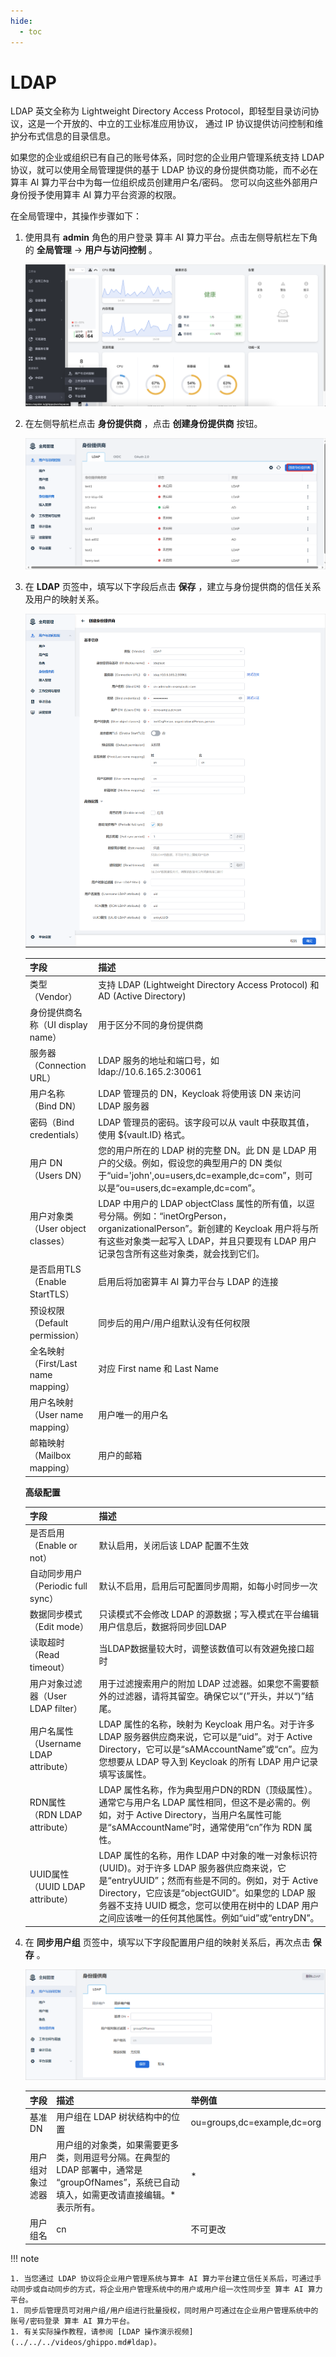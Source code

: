 ```yaml
---
hide:
  - toc
---
```


# LDAP

LDAP 英文全称为 Lightweight Directory Access Protocol，即轻型目录访问协议，这是一个开放的、中立的工业标准应用协议，
通过 IP 协议提供访问控制和维护分布式信息的目录信息。

如果您的企业或组织已有自己的账号体系，同时您的企业用户管理系统支持 LDAP 协议，就可以使用全局管理提供的基于
LDAP 协议的身份提供商功能，而不必在算丰 AI 算力平台中为每一位组织成员创建用户名/密码。
您可以向这些外部用户身份授予使用算丰 AI 算力平台资源的权限。

在全局管理中，其操作步骤如下：

1. 使用具有 __admin__ 角色的用户登录 算丰 AI 算力平台。点击左侧导航栏左下角的 __全局管理__ -> __用户与访问控制__ 。

    ![global](../../../images/ws01_2.png)

2. 在左侧导航栏点击 __身份提供商__ ，点击 __创建身份提供商__ 按钮。

    ![身份提供商](../../images/ldap00.png)

3. 在 __LDAP__ 页签中，填写以下字段后点击 __保存__ ，建立与身份提供商的信任关系及用户的映射关系。

    ![ldap](../../images/ldap01.png)

    | 字段 | 描述 | 
    | --- | ---- |
    | 类型（Vendor）                      | 支持 LDAP (Lightweight Directory Access Protocol) 和 AD (Active Directory) | 
    | 身份提供商名称（UI display name）   | 用于区分不同的身份提供商   | 
    | 服务器（Connection URL）            | LDAP 服务的地址和端口号，如 ldap://10.6.165.2:30061      |
    | 用户名称（Bind DN）  |   LDAP 管理员的 DN，Keycloak 将使用该 DN 来访问 LDAP 服务器   | cn=admin,dn=daocloud,dc=com     |
    | 密码（Bind credentials）            |   LDAP 管理员的密码。该字段可以从 vault 中获取其值，使用 ${vault.ID} 格式。         | 
    | 用户 DN（Users DN）                 | 您的用户所在的 LDAP 树的完整 DN。此 DN 是 LDAP 用户的父级。例如，假设您的典型用户的 DN 类似于“uid='john',ou=users,dc=example,dc=com”，则可以是“ou=users,dc=example,dc=com”。 | dc=daocloud,dc=io     |
    | 用户对象类（User object classes）   | LDAP 中用户的 LDAP objectClass 属性的所有值，以逗号分隔。例如：“inetOrgPerson，organizationalPerson”。新创建的 Keycloak 用户将与所有这些对象类一起写入 L​​DAP，并且只要现有 LDAP 用户记录包含所有这些对象类，就会找到它们。  | 
    | 是否启用TLS（Enable StartTLS）      | 启用后将加密算丰 AI 算力平台与 LDAP 的连接      |
    | 预设权限（Default permission）      | 同步后的用户/用户组默认没有任何权限            | 
    | 全名映射（First/Last name mapping） | 对应 First name 和 Last Name          | 
    | 用户名映射（User name mapping）     | 用户唯一的用户名         | 
    | 邮箱映射（Mailbox mapping） |     用户的邮箱               |      
    
    **高级配置**

    | 字段 | 描述 |
    | --- | --- |
    | 是否启用（Enable or not）    | 默认启用，关闭后该 LDAP 配置不生效     |
    | 自动同步用户（Periodic full sync）     | 默认不启用，启用后可配置同步周期，如每小时同步一次   |
    | 数据同步模式（Edit mode）     | 只读模式不会修改 LDAP 的源数据；写入模式在平台编辑用户信息后，数据将同步回LDAP     |
    | 读取超时（Read timeout）    |当LDAP数据量较大时，调整该数值可以有效避免接口超时     |
    | 用户对象过滤器（User LDAP filter）    | 用于过滤搜索用户的附加 LDAP 过滤器。如果您不需要额外的过滤器，请将其留空。确保它以“(”开头，并以“)”结尾。     |
    |用户名属性（Username LDAP attribute）     | LDAP 属性的名称，映射为 Keycloak 用户名。对于许多 LDAP 服务器供应商来说，它可以是“uid”。对于 Active Directory，它可以是“sAMAccountName”或“cn”。应为您想要从 LDAP 导入到 Keycloak 的所有 LDAP 用户记录填写该属性。    |
    | RDN属性（RDN LDAP attribute）    | LDAP 属性名称，作为典型用户DN的RDN（顶级属性）。通常它与用户名 LDAP 属性相同，但这不是必需的。例如，对于 Active Directory，当用户名属性可能是“sAMAccountName”时，通常使用“cn”作为 RDN 属性。     |
    | UUID属性（UUID LDAP attribute）   | LDAP 属性的名称，用作 LDAP 中对象的唯一对象标识符 (UUID)。对于许多 LDAP 服务器供应商来说，它是“entryUUID”；然而有些是不同的。例如，对于 Active Directory，它应该是“objectGUID”。如果您的 LDAP 服务器不支持 UUID 概念，您可以使用在树中的 LDAP 用户之间应该唯一的任何其他属性。例如“uid”或“entryDN”。   |


4. 在 __同步用户组__ 页签中，填写以下字段配置用户组的映射关系后，再次点击 __保存__ 。

    ![身份提供商](../../../images/ldap02.png)

    | 字段             | 描述                                                         | 举例值                      |
    | ---------------- | ------------------------------------------------------------ | --------------------------- |
    | 基准 DN          | 用户组在 LDAP 树状结构中的位置                               | ou=groups,dc=example,dc=org |
    | 用户组对象过滤器 | 用户组的对象类，如果需要更多类，则用逗号分隔。在典型的 LDAP 部署中，通常是 “groupOfNames”，系统已自动填入，如需更改请直接编辑。* 表示所有。 | *                           |
    | 用户组名         | cn                                                           | 不可更改                    |

!!! note

    1. 当您通过 LDAP 协议将企业用户管理系统与算丰 AI 算力平台建立信任关系后，可通过手动同步或自动同步的方式，将企业用户管理系统中的用户或用户组一次性同步至 算丰 AI 算力平台。
    1. 同步后管理员可对用户组/用户组进行批量授权，同时用户可通过在企业用户管理系统中的账号/密码登录 算丰 AI 算力平台。
    1. 有关实际操作教程，请参阅 [LDAP 操作演示视频](../../../videos/ghippo.md#ldap)。
